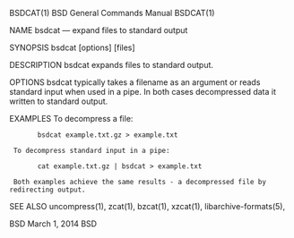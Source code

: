 BSDCAT(1)                            BSD General Commands Manual                            BSDCAT(1)

NAME
     bsdcat — expand files to standard output

SYNOPSIS
     bsdcat [options] [files]

DESCRIPTION
     bsdcat expands files to standard output.

OPTIONS
     bsdcat typically takes a filename as an argument or reads standard input when used in a pipe. In
     both cases decompressed data it written to standard output.

EXAMPLES
     To decompress a file:

           bsdcat example.txt.gz > example.txt

     To decompress standard input in a pipe:

           cat example.txt.gz | bsdcat > example.txt

     Both examples achieve the same results - a decompressed file by redirecting output.

SEE ALSO
     uncompress(1), zcat(1), bzcat(1), xzcat(1), libarchive-formats(5),

BSD                                         March 1, 2014                                         BSD
